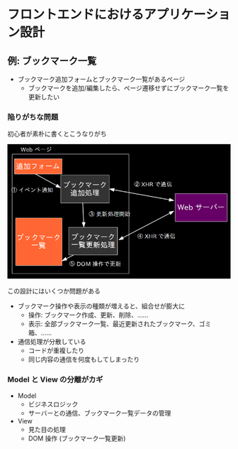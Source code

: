 フロントエンドにおけるアプリケーション設計
================================================================

## 例: ブックマーク一覧

* ブックマーク追加フォームとブックマーク一覧があるページ
  * ブックマークを追加/編集したら、ページ遷移せずにブックマーク一覧を更新したい


### 陥りがちな問題

初心者が素朴に書くとこうなりがち

![](./architecture/js-mvc-1.png)

この設計にはいくつか問題がある

* ブックマーク操作や表示の種類が増えると、組合せが膨大に
  * 操作: ブックマーク作成、更新、削除、……
  * 表示: 全部ブックマーク一覧、最近更新されたブックマーク、ゴミ箱、……
* 通信処理が分散している
  * コードが重複したり
  * 同じ内容の通信を何度もしてしまったり


### Model と View の分離がカギ

* Model
  * ビジネスロジック
  * サーバーとの通信、ブックマーク一覧データの管理
* View
  * 見た目の処理
  * DOM 操作 (ブックマーク一覧更新)
